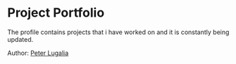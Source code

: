 # Project Portfolio

The profile contains projects that i have worked on and it is constantly being updated.

Author: [Peter Lugalia](https://www.linkedin.com/in/peter-lugalia-566817123/)
